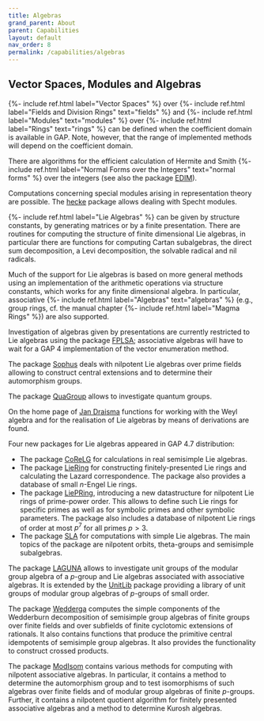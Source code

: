 ```yaml
---
title: Algebras
grand_parent: About
parent: Capabilities
layout: default
nav_order: 8
permalink: /capabilities/algebras
---
```

## Vector Spaces, Modules and Algebras

{%- include ref.html label="Vector Spaces" %} over {%- include ref.html label="Fields and Division Rings" text="fields" %} and {%- include ref.html label="Modules" text="modules" %} over {%- include ref.html label="Rings" text="rings" %} can be defined when the coefficient domain is available in GAP. Note, however, that the range of implemented methods will depend on the coefficient domain.

There are algorithms for the efficient calculation of Hermite and Smith {%- include ref.html label="Normal Forms over the Integers" text="normal forms" %} over the integers (see also the package [EDIM](https://www.math.rwth-aachen.de/~Frank.Luebeck/EDIM)).

Computations concerning special modules arising in representation theory
are possible. The [hecke](https://gap-packages.github.io/hecke/) package
allows dealing with Specht modules.

{%- include ref.html label="Lie Algebras" %}
can be given by structure constants, by generating matrices or by
a finite presentation. There are routines for computing the structure 
of finite dimensional Lie algebras, in particular
there are functions for computing Cartan subalgebras,
the direct sum decomposition, a Levi decomposition, the solvable radical
and nil radicals. 

Much of the support for Lie  algebras is based on more general methods
using  an implementation  of the  arithmetic operations  via structure
constants,  which  works  for  any  finite  dimensional  algebra.   In
particular, associative {%- include ref.html label="Algebras" text="algebras" %} (e.g., group rings, cf. the manual chapter {%- include ref.html label="Magma Rings" %}) are also supported. 

Investigation of algebras given by presentations are currently restricted to Lie algebras using the package [FPLSA](https://gap-packages.github.io/FPLSA); associative algebras will have to wait for a GAP 4 implementation of the vector enumeration method.

The  package  [Sophus](https://gap-packages.github.io/sophus/) deals  with 
nilpotent Lie algebras over prime fields allowing to construct central 
extensions and to determine their automorphism groups.

The package [QuaGroup](https://gap-packages.github.io/quagroup/) allows to 
investigate quantum groups.

On the home page of [Jan Draisma](https://mathsites.unibe.ch/jdraisma/) functions for working with the Weyl algebra and for the realisation of Lie algebras by means of derivations are found.

Four new packages for Lie algebras appeared in GAP 4.7 
distribution:
- The package [CoReLG](https://gap-packages.github.io/corelg/) for calculations in real semisimple Lie algebras.
- The package [LieRing](https://gap-packages.github.io/liering/) for constructing finitely-presented Lie rings and calculating the Lazard correspondence. The package also provides a database of small $n$-Engel Lie rings.
- The package [LiePRing](https://gap-packages.github.io/liepring/), introducing a new datastructure for nilpotent Lie rings of prime-power order. This allows to define such Lie rings for specific primes as well as for symbolic primes and other symbolic parameters. The package also includes a database of nilpotent Lie rings of order at most $p^7$ for all primes $p> 3$.
- The package [SLA](https://gap-packages.github.io/sla/) for computations with simple Lie algebras. The main topics of the package are nilpotent orbits, theta-groups and semisimple subalgebras.

The package [LAGUNA](https://gap-packages.github.io/laguna) allows to investigate unit groups of the modular group algebra of a $p$-group and Lie algebras associated with associative algebras. It is extended by the [UnitLib](https://gap-packages.github.io/unitlib) package providing a library of unit groups of modular group algebras of $p$-groups of small order.

The package [Wedderga](https://gap-packages.github.io/wedderga) computes the simple components of the Wedderburn decomposition of semisimple group algebras of finite groups over finite fields and over subfields of finite cyclotomic extensions of rationals. It also contains functions that produce the primitive central idempotents of semisimple group algebras. It also provides the functionality to construct crossed products.

The package [ModIsom](https://gap-packages.github.io/modisom/) contains various methods for computing with nilpotent associative algebras. In particular, it contains a method to determine the automorphism group and to test isomorphisms of such algebras over finite fields and of modular group algebras of finite $p$-groups. Further, it contains a nilpotent quotient algorithm for finitely presented associative algebras and a method to determine Kurosh algebras.
